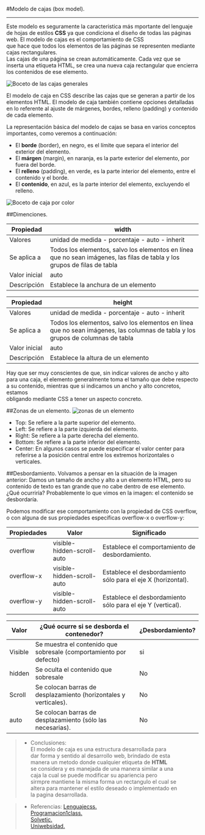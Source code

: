 #Modelo de cajas (box model).
****
Este modelo es seguramente la caracteristica más mportante del lenguaje de hojas de estilos **CSS**  ya que condiciona el diseño de todas las páginas web. El modelo de cajas es el comportamiento de CSS   
que hace que todos los elementos de las páginas se representen mediante cajas rectangulares.  
Las cajas de una página se crean automáticamente. Cada vez que se inserta una etiqueta HTML, se crea una nueva caja rectangular que encierra los contenidos de ese elemento.  

![Boceto de las cajas generales](https://www.solvetic.com/uploads/monthly_03_2014/tutorials-1415-0-28640200-1395790626.gif "Margenes del modelo de cajas.")

El modelo de caja en CSS describe las cajas que se generan a partir de los elementos HTML. El modelo de caja también  contiene opciones detalladas en lo referente al ajuste de márgenes, bordes, relleno (padding) y contenido de cada  elemento.

La representación básica del modelo de cajas se basa en varios conceptos importantes, como veremos a continuación:

+ El **borde** (border), en negro, es el límite que separa el  interior del exterior del elemento.
+ El **márgen** (margin), en naranja, es la parte exterior del  elemento, por fuera del borde.
+ El **relleno** (padding), en verde, es la parte interior del  elemento, entre el contenido y el borde.
+ El **contenido**, en azul, es la parte interior del elemento,  excluyendo el relleno.

![Boceto de caja por color](https://lenguajecss.com/css/modelo-de-cajas/que-es/modelo-de-cajas.png "Boceto de lenguajecss.")

##Dimenciones.

| Propiedad | width |
|-----------|-------|
| Valores | unidad de medida - porcentaje - auto - inherit |
| Se aplica a | Todos los elementos, salvo los elementos en línea que no sean imágenes, las filas de tabla y los grupos de filas de tabla |
| Valor inicial | auto |
| Descripción | Establece la anchura de un elemento |

  
  
  
| Propiedad | height |
|-----------|-------|
| Valores | unidad de medida - porcentaje - auto - inherit |
| Se aplica a | Todos los elementos,  salvo los elementos en línea que no sean imágenes, las columnas de tabla y los grupos de columnas de tabla |
| Valor inicial | auto |
| Descripción | Establece la altura de un elemento |

Hay que ser muy conscientes de que, sin indicar valores de ancho y alto para una caja, el elemento generalmente 
toma el tamaño que debe respecto a su contenido, mientras que si indicamos un ancho y alto concretos, estamos  
obligando mediante CSS a tener un aspecto concreto.


##Zonas de un elemento.
![zonas de un elemento](https://lenguajecss.com/css/modelo-de-cajas/que-es/positions.png "imagen enlazada desde lenguajecss.com")

+ Top: Se refiere a la parte superior del elemento.
+ Left: Se refiere a la parte izquierda del elemento.
+ Right: Se refiere a la parte derecha del elemento.
+ Bottom: Se refiere a la parte inferior del elemento.
+ Center: En algunos casos se puede especificar el valor center para referirse a la posición central entre los  extremos horizontales o verticales.

##Desbordamiento.
Volvamos a pensar en la situación de la imagen anterior: Damos un tamaño de ancho y alto a un elemento HTML, pero su  contenido de texto es tan grande que no cabe dentro de ese elemento. ¿Qué ocurriría? Probablemente lo que vimos en la  imagen: el contenido se desbordaría.
  
    
Podemos modificar ese comportamiento con la propiedad de CSS overflow, o con alguna de sus propiedades específicas  overflow-x o overflow-y:

| Propiedades | Valor | Significado |
|-------------|-------|-------------|
| overflow | visible-hidden-scroll-auto | Establece el comportamiento de desbordamiento. |
| overflow-x | visible-hidden-scroll-auto | Establece el desbordamiento sólo para el eje X (horizontal). |
| overflow-y | visible-hidden-scroll-auto | Establece el desbordamiento sólo para el eje Y (vertical). |

    
| Valor | ¿Qué ocurre si se desborda el contenedor? | ¿Desbordamiento? |
|-------|-------------------------------------------|------------------|
| Visible | Se muestra el contenido que sobresale (comportamiento por defecto) | si |
| hidden | Se oculta el contenido que sobresale | No |
| Scroll | Se colocan barras de desplazamiento (horizontales y verticales). | No |
| auto | Se colocan barras de desplazamiento (sólo las necesarias).| No |


> + Conclusiones:  
> El modelo de caja es una estructura desarrollada para  
> dar forma y sentido al desarrollo web, brindado de esta  
> manera un metodo donde cualquier etiqueta de **HTML**  
> se considera y es manejada de una manera similar a una  
> caja la cual se puede modificar su apariencia pero  
> sirmpre mantiene la misma forma un rectangulo el cual se  
> altera para mantener el estilo deseado o implementado en  
> la pagina desarrollada.
  
  > + Referencias: 
     [Lenguajecss.](https://lenguajecss.com/css/modelo-de-cajas/que-es/ )  
     [Programacion1class.](https://programacion1class.wordpress.com/3-5-modelo-de-caja/)  
     [Solvetic.](https://www.solvetic.com/tutoriales/article/581-el-modelo-de-caja-css/)  
     [Uniwebsidad.](https://uniwebsidad.com/libros/css/capitulo-4/margen-y-relleno)  